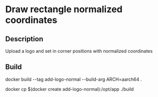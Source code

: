 # Draw rectangle normalized coordinates


## Description

Upload a logo and set in corner positions with normalized coordinates

## Build

docker build --tag add-logo-normal --build-arg ARCH=aarch64 .

docker cp $(docker create add-logo-normal):/opt/app ./build